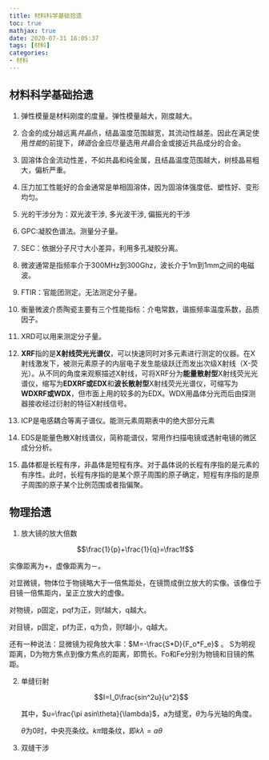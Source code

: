 ```yaml
---
title: 材料科学基础拾遗
toc: true
mathjax: true
date: 2020-07-31 16:05:37
tags: [材料]
categories:
- 材料
---
```


## 材料科学基础拾遗
<!--more-->
1. 弹性模量是材料刚度的度量。弹性模量越大，刚度越大。

2. 合金的成分越远离*共晶*点，结晶温度范围越宽，其流动性越差。因此在满足使用*性能*的前提下，*铸造*合金应尽量选用*共晶*合金或接近共品成分的合金。
3. 固溶体合金流动性差，不如共晶和纯金属，且结晶温度范围越大，树枝晶易粗大，偏析严重。
4. 压力加工性能好的合金通常是单相固溶体，因为固溶体强度低、塑性好、变形均匀。
5. 光的干涉分为：双光波干涉, 多光波干涉, 偏振光的干涉

6. GPC:凝胶色谱法。测量分子量。
7. SEC：依据分子尺寸大小差异，利用多孔凝胶分离。
8. 微波通常是指频率介于300MHz到300Ghz，波长介于1m到1mm之间的电磁波。
9. FTIR：官能团测定。无法测定分子量。
10. 衡量微波介质陶瓷主要有三个性能指标：介电常数，谐振频率温度系数，品质因子。
11. XRD可以用来测定分子量。
12. **XRF**指的是**X射线荧光光谱仪**，可以快速同时对多元素进行测定的仪器。在X射线激发下，被测元素原子的内层电子发生能级跃迁而发出次级X射线（X-荧光）。从不同的角度来观察描述X射线，可将XRF分为**能量散射型**X射线荧光光谱仪，缩写为**EDXRF或EDX**和**波长散射型**X射线荧光光谱仪，可缩写为**WDXRF或WDX**，但市面上用的较多的为EDX。WDX用晶体分光而后由探测器接收经过衍射的特征X射线信号。
13. ICP是电感耦合等离子谱仪。能测元素周期表中的绝大部分元素
14. EDS是能量色散X射线谱仪，简称能谱仪，常用作扫描电镜或透射电镜的微区成分分析。
15. 晶体都是长程有序，非晶体是短程有序。对于晶体说的长程有序指的是元素的有序性。此时，长程有序指的是某个原子周围的原子确定，短程有序指的是原子周围的原子某个比例范围或者指偏聚。

## 物理拾遗

1. 放大镜的放大倍数

$$\frac{1}{p}+\frac{1}{q}=\frac1f$$

实像距离为+，虚像距离为－。

对显微镜，物体位于物镜略大于一倍焦距处，在镜筒成倒立放大的实像。该像位于目镜一倍焦距内，呈正立放大的虚像。

对物镜，p固定，pqf为正，则f越大，q越大。

对目镜，p固定，pf为正，q为负，则f越小，q越大。



还有一种说法：显微镜为视角放大率：$M=-\frac{S*D}{F_o*F_e}$ 。 S为明视距离，D为物方焦点到像方焦点的距离，即筒长。Fo和Fe分别为物镜和目镜的焦距。

2. 单缝衍射

   $$I=I_0\frac{sin^2u}{u^2}$$

   其中，$u=\frac{\pi asin\theta}{\lambda}$，a为缝宽，$\theta$为与光轴的角度。

   $\theta$为0时，中央亮条纹。$k\pi$暗条纹，即$k\lambda=a\theta$

3. 双缝干涉

   



